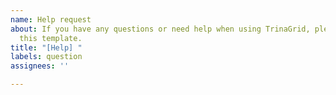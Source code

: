 ```yaml
---
name: Help request
about: If you have any questions or need help when using TrinaGrid, please fill out
  this template.
title: "[Help] "
labels: question
assignees: ''

---
```


<!--
For help, if you have sample code or images that might be helpful, please provide them.
If you think the Flutter, TrinaGrid and OS versions might be related to the problem, please provide them as well.
-->
